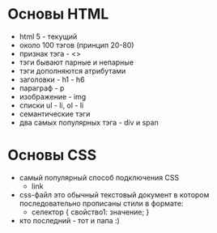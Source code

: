 # Основы HTML
- html 5 - текущий
- около 100 тэгов (принцип 20-80)
- признак тэга - <>
- тэги бывают парные и непарные
- тэги дополняются атрибутами
- заголовки - h1 - h6
- параграф - p
- изображение - img
- списки ul - li, ol - li
- семантические тэги
- два самых популярных тэга - div и span

# Основы CSS
- самый популярный способ подключения CSS
  - link
- css-файл это обычный текстовый документ в котором последовательно прописаны стили в формате:
  - селектор { свойство1: значение; }
- кто последний - тот и папа :)
